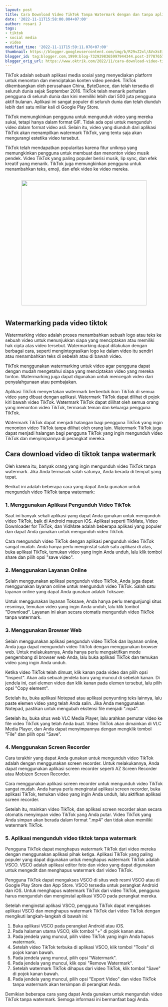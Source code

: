```yaml
---
layout: post
title: Cara Download Video TikTok Tanpa Watermark dengan dan tanpa aplikasi tambahan
date: '2022-11-11T15:58:00.004+07:00'
author: rosari J
tags:
- tiktok
- social media
- video
modified_time: '2022-11-11T15:59:11.076+07:00'
thumbnail: https://blogger.googleusercontent.com/img/b/R29vZ2xl/AVvXsEi3a_dGSAJe7jI2_VH14SbUKOpgk0reUcEOwZ9zsi6VvUoTAtjW_p4aaOqvfU3v0uOXEi48mO6fyuBhQmDP5O6PLOdxkrLbW1LjePLvs5Czcy9fR9Ypyc9HAzpASQ-nVUD88HYS9yvTFCFiJKOTqhyL6mRPp5qZnhWaIjhZClvPvVU_3j4K2-OUSjZ8ww/s72-c/tiktok.jpg
blogger_id: tag:blogger.com,1999:blog-7329298365997944344.post-377876576361843950
blogger_orig_url: https://www.oktrik.com/2022/11/cara-download-video-tiktok-tanpa.html
---
```


<p>TikTok adalah sebuah aplikasi media sosial yang menyediakan platform untuk menonton dan menciptakan konten video pendek. TikTok dikembangkan oleh perusahaan China, ByteDance, dan telah tersedia di seluruh dunia sejak September 2016. TikTok telah menarik perhatian pengguna di seluruh dunia dan kini memiliki lebih dari 500 juta pengguna aktif bulanan. Aplikasi ini sangat populer di seluruh dunia dan telah diunduh lebih dari satu miliar kali di Google Play Store.</p>
<p>TikTok memungkinkan pengguna untuk mengunduh video yang mereka sukai, tetapi hanya dalam format GIF. Tidak ada opsi untuk mengunduh video dalam format video asli. Selain itu, video yang diunduh dari aplikasi TikTok akan menampilkan watermark TikTok, yang tentu saja akan mengurangi estetika video tersebut.</p>
<p>TikTok telah mendapatkan popularitas karena fitur uniknya yang memungkinkan pengguna untuk membuat dan menonton video musik pendek. Video TikTok yang paling populer berisi musik, lip sync, dan efek kreatif yang menarik. TikTok juga memungkinkan pengguna untuk menambahkan teks, emoji, dan efek video ke video mereka.</p>
<div class="separator" style="clear: both;"><a href="https://blogger.googleusercontent.com/img/b/R29vZ2xl/AVvXsEi3a_dGSAJe7jI2_VH14SbUKOpgk0reUcEOwZ9zsi6VvUoTAtjW_p4aaOqvfU3v0uOXEi48mO6fyuBhQmDP5O6PLOdxkrLbW1LjePLvs5Czcy9fR9Ypyc9HAzpASQ-nVUD88HYS9yvTFCFiJKOTqhyL6mRPp5qZnhWaIjhZClvPvVU_3j4K2-OUSjZ8ww/s1511/tiktok.jpg" style="display: block; padding: 1em 0; text-align: center; "><img alt="" border="0" width="400" data-original-height="850" data-original-width="1511" src="https://blogger.googleusercontent.com/img/b/R29vZ2xl/AVvXsEi3a_dGSAJe7jI2_VH14SbUKOpgk0reUcEOwZ9zsi6VvUoTAtjW_p4aaOqvfU3v0uOXEi48mO6fyuBhQmDP5O6PLOdxkrLbW1LjePLvs5Czcy9fR9Ypyc9HAzpASQ-nVUD88HYS9yvTFCFiJKOTqhyL6mRPp5qZnhWaIjhZClvPvVU_3j4K2-OUSjZ8ww/s400/tiktok.jpg"/></a></div>
<h2>Watermarking pada video tiktok</h2>
<p>Watermarking video adalah proses menambahkan sebuah logo atau teks ke sebuah video untuk menunjukkan siapa yang menciptakan atau memiliki hak cipta atas video tersebut. Watermarking dapat dilakukan dengan berbagai cara, seperti mengintegrasikan logo ke dalam video itu sendiri atau menambahkan teks di sebelah atau di bawah video.</p>
<p>TikTok menggunakan watermarking untuk video agar pengguna dapat dengan mudah mengetahui siapa yang menciptakan video yang mereka tonton. Watermarking juga dapat digunakan untuk mencegah video dari penyalahgunaan atau pembajakan.</p>
<p>Aplikasi TikTok menyertakan watermark berbentuk ikon TikTok di semua video yang dibuat dengan aplikasi. Watermark TikTok dapat dilihat di pojok kiri bawah video TikTok. Watermark TikTok dapat dilihat oleh semua orang yang menonton video TikTok, termasuk teman dan keluarga pengguna TikTok.</p>
<p>Watermark TikTok dapat menjadi halangan bagi pengguna TikTok yang ingin menonton video TikTok tanpa dilihat oleh orang lain. Watermark TikTok juga dapat menjadi halangan bagi pengguna TikTok yang ingin mengunduh video TikTok dan menyimpannya di perangkat mereka.</p>
<h2>Cara download video di tiktok tanpa watermark</h2>
<p>Oleh karena itu, banyak orang yang ingin mengunduh video TikTok tanpa watermark. Jika Anda termasuk salah satunya, Anda berada di tempat yang tepat.</p>
<p>Berikut ini adalah beberapa cara yang dapat Anda gunakan untuk mengunduh video TikTok tanpa watermark:</p>
<h3>1. Menggunakan Aplikasi Pengunduh Video TikTok</h3>
<p>Saat ini banyak sekali aplikasi yang dapat Anda gunakan untuk mengunduh video TikTok, baik di Android maupun iOS. Aplikasi seperti TikMate, Video Downloader for TikTok, dan VidMate adalah beberapa aplikasi yang populer dan dapat Anda gunakan untuk mengunduh video TikTok.</p>
<p>Cara mengunduh video TikTok dengan aplikasi pengunduh video TikTok sangat mudah. Anda hanya perlu menginstal salah satu aplikasi di atas, buka aplikasi TikTok, temukan video yang ingin Anda unduh, lalu klik tombol share dan pilih opsi "save video".</p>
<h3>2. Menggunakan Layanan Online</h3>
<p>Selain menggunakan aplikasi pengunduh video TikTok, Anda juga dapat menggunakan layanan online untuk mengunduh video TikTok. Salah satu layanan online yang dapat Anda gunakan adalah Toksave.</p>
<p>Untuk menggunakan layanan Toksave, Anda hanya perlu mengunjungi situs resminya, temukan video yang ingin Anda unduh, lalu klik tombol "Download". Layanan ini akan secara otomatis mengunduh video TikTok tanpa watermark.</p>
<h3>3. Menggunakan Browser Web</h3>
<p>Selain menggunakan aplikasi pengunduh video TikTok dan layanan online, Anda juga dapat mengunduh video TikTok dengan menggunakan browser web. Untuk melakukannya, Anda hanya perlu mengaktifkan mode pengembang di browser web Anda, lalu buka aplikasi TikTok dan temukan video yang ingin Anda unduh.</p>
<p>Ketika video TikTok telah dimuat, klik kanan pada video dan pilih opsi "Inspect". Akan ada sebuah jendela baru yang muncul di sebelah kanan. Di jendela ini, cari elemen video dan klik kanan pada elemen tersebut, lalu pilih opsi "Copy element".</p>
<p>Setelah itu, buka aplikasi Notepad atau aplikasi penyunting teks lainnya, lalu paste elemen video yang telah Anda salin. Jika Anda menggunakan Notepad, pastikan untuk mengubah ekstensi file menjadi ".mp4".</p>
<p>Setelah itu, buka situs web VLC Media Player, lalu arahkan pemutar video ke file video TikTok yang telah Anda buat. Video TikTok akan dimainkan di VLC Media Player, dan Anda dapat menyimpannya dengan mengklik tombol "File" dan pilih opsi "Save".</p>
<h3>4. Menggunakan Screen Recorder</h3>
<p>Cara terakhir yang dapat Anda gunakan untuk mengunduh video TikTok adalah dengan menggunakan screen recorder. Untuk melakukannya, Anda dapat menggunakan aplikasi screen recorder seperti AZ Screen Recorder atau Mobizen Screen Recorder.</p>
<p>Cara menggunakan aplikasi screen recorder untuk mengunduh video TikTok sangat mudah. Anda hanya perlu menginstal aplikasi screen recorder, buka aplikasi TikTok, temukan video yang ingin Anda unduh, lalu aktifkan aplikasi screen recorder.</p>
<p>Setelah itu, mainkan video TikTok, dan aplikasi screen recorder akan secara otomatis menyimpan video TikTok yang Anda putar. Video TikTok yang Anda simpan akan berada dalam format ".mp4" dan tidak akan memiliki watermark TikTok.</p>
<h3>5. Aplikasi mengunduh video tiktok tanpa watermark</h3>
<p>Pengguna TikTok dapat menghapus watermark TikTok dari video mereka dengan menggunakan aplikasi pihak ketiga. Aplikasi TikTok yang paling populer yang dapat digunakan untuk menghapus watermark TikTok adalah VSCO. VSCO adalah aplikasi editor foto dan video yang dapat digunakan untuk mengedit dan menghapus watermark dari video TikTok.</p>
<p>Pengguna TikTok dapat mengakses VSCO di situs web resmi VSCO atau di Google Play Store dan App Store. VSCO tersedia untuk perangkat Android dan iOS. Untuk menghapus watermark TikTok dari video TikTok, pengguna harus mengunduh dan menginstal aplikasi VSCO pada perangkat mereka.</p>
<p>Setelah menginstal aplikasi VSCO, pengguna TikTok dapat mengakses aplikasi VSCO dan menghapus watermark TikTok dari video TikTok dengan mengikuti langkah-langkah di bawah ini:</p>
<ol>
<li>Buka aplikasi VSCO pada perangkat Android atau iOS.</li>
<li>Pada halaman utama VSCO, klik tombol "+" di pojok kanan atas.</li>
<li>Pada jendela yang muncul, pilih video TikTok yang ingin Anda hapus watermark.</li>
<li>Setelah video TikTok terbuka di aplikasi VSCO, klik tombol "Tools" di pojok kanan bawah.</li>
<li>Pada jendela yang muncul, pilih opsi "Watermark".</li>
<li>Pada jendela yang muncul, klik opsi "Remove Watermark".</li>
<li>Setelah watermark TikTok dihapus dari video TikTok, klik tombol "Save" di pojok kanan bawah.</li>
<li>Pada jendela yang muncul, pilih opsi "Export Video" dan video TikTok tanpa watermark akan tersimpan di perangkat Anda.</li>
</ol>
<p>Demikian beberapa cara yang dapat Anda gunakan untuk mengunduh video TikTok tanpa watermark. Semoga informasi ini bermanfaat bagi Anda.</p>